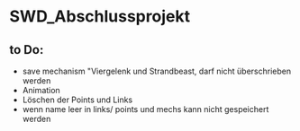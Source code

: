 # SWD_Abschlussprojekt

## to Do:
 - save mechanism "Viergelenk und Strandbeast, darf nicht überschrieben werden
 - Animation
 - Löschen der Points und Links
 - wenn name leer in links/ points und mechs kann nicht gespeichert werden
